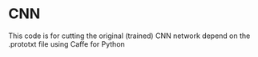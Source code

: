 # CNN
This code is for cutting the original (trained) CNN network depend on the .prototxt file using Caffe for Python
